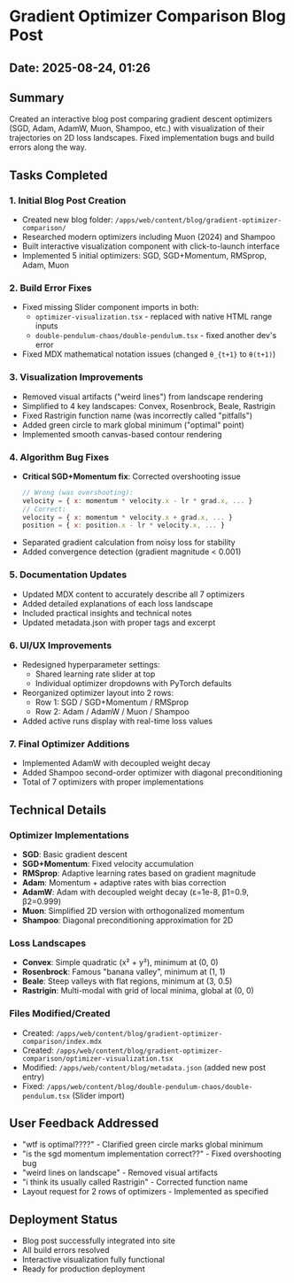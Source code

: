 # Gradient Optimizer Comparison Blog Post

## Date: 2025-08-24, 01:26

## Summary
Created an interactive blog post comparing gradient descent optimizers (SGD, Adam, AdamW, Muon, Shampoo, etc.) with visualization of their trajectories on 2D loss landscapes. Fixed implementation bugs and build errors along the way.

## Tasks Completed

### 1. Initial Blog Post Creation
- Created new blog folder: `/apps/web/content/blog/gradient-optimizer-comparison/`
- Researched modern optimizers including Muon (2024) and Shampoo
- Built interactive visualization component with click-to-launch interface
- Implemented 5 initial optimizers: SGD, SGD+Momentum, RMSprop, Adam, Muon

### 2. Build Error Fixes
- Fixed missing Slider component imports in both:
  - `optimizer-visualization.tsx` - replaced with native HTML range inputs
  - `double-pendulum-chaos/double-pendulum.tsx` - fixed another dev's error
- Fixed MDX mathematical notation issues (changed `θ_{t+1}` to `θ(t+1)`)

### 3. Visualization Improvements
- Removed visual artifacts ("weird lines") from landscape rendering
- Simplified to 4 key landscapes: Convex, Rosenbrock, Beale, Rastrigin
- Fixed Rastrigin function name (was incorrectly called "pitfalls")
- Added green circle to mark global minimum ("optimal" point)
- Implemented smooth canvas-based contour rendering

### 4. Algorithm Bug Fixes
- **Critical SGD+Momentum fix**: Corrected overshooting issue
  ```javascript
  // Wrong (was overshooting):
  velocity = { x: momentum * velocity.x - lr * grad.x, ... }
  // Correct:
  velocity = { x: momentum * velocity.x + grad.x, ... }
  position = { x: position.x - lr * velocity.x, ... }
  ```
- Separated gradient calculation from noisy loss for stability
- Added convergence detection (gradient magnitude < 0.001)

### 5. Documentation Updates
- Updated MDX content to accurately describe all 7 optimizers
- Added detailed explanations of each loss landscape
- Included practical insights and technical notes
- Updated metadata.json with proper tags and excerpt

### 6. UI/UX Improvements
- Redesigned hyperparameter settings:
  - Shared learning rate slider at top
  - Individual optimizer dropdowns with PyTorch defaults
- Reorganized optimizer layout into 2 rows:
  - Row 1: SGD / SGD+Momentum / RMSprop
  - Row 2: Adam / AdamW / Muon / Shampoo
- Added active runs display with real-time loss values

### 7. Final Optimizer Additions
- Implemented AdamW with decoupled weight decay
- Added Shampoo second-order optimizer with diagonal preconditioning
- Total of 7 optimizers with proper implementations

## Technical Details

### Optimizer Implementations
- **SGD**: Basic gradient descent
- **SGD+Momentum**: Fixed velocity accumulation
- **RMSprop**: Adaptive learning rates based on gradient magnitude
- **Adam**: Momentum + adaptive rates with bias correction
- **AdamW**: Adam with decoupled weight decay (ε=1e-8, β1=0.9, β2=0.999)
- **Muon**: Simplified 2D version with orthogonalized momentum
- **Shampoo**: Diagonal preconditioning approximation for 2D

### Loss Landscapes
- **Convex**: Simple quadratic (x² + y²), minimum at (0, 0)
- **Rosenbrock**: Famous "banana valley", minimum at (1, 1)
- **Beale**: Steep valleys with flat regions, minimum at (3, 0.5)
- **Rastrigin**: Multi-modal with grid of local minima, global at (0, 0)

### Files Modified/Created
- Created: `/apps/web/content/blog/gradient-optimizer-comparison/index.mdx`
- Created: `/apps/web/content/blog/gradient-optimizer-comparison/optimizer-visualization.tsx`
- Modified: `/apps/web/content/blog/metadata.json` (added new post entry)
- Fixed: `/apps/web/content/blog/double-pendulum-chaos/double-pendulum.tsx` (Slider import)

## User Feedback Addressed
- "wtf is optimal????" - Clarified green circle marks global minimum
- "is the sgd momentum implementation correct??" - Fixed overshooting bug
- "weird lines on landscape" - Removed visual artifacts
- "i think its usually called Rastrigin" - Corrected function name
- Layout request for 2 rows of optimizers - Implemented as specified

## Deployment Status
- Blog post successfully integrated into site
- All build errors resolved
- Interactive visualization fully functional
- Ready for production deployment
